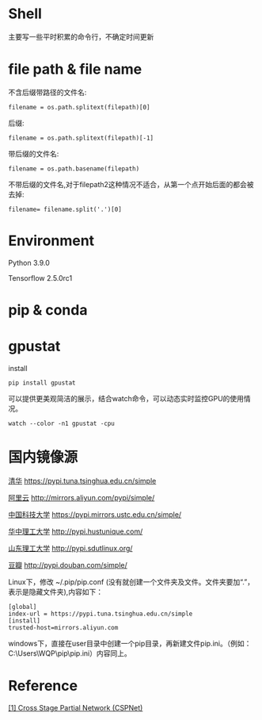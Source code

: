 # Shell
主要写一些平时积累的命令行，不确定时间更新

# file path & file name
不含后缀带路径的文件名:
```
filename = os.path.splitext(filepath)[0]
```
后缀:
```
filename = os.path.splitext(filepath)[-1]
```
带后缀的文件名:
```
filename = os.path.basename(filepath)
```
不带后缀的文件名,对于filepath2这种情况不适合，从第一个点开始后面的都会被去掉:
```
filename= filename.split('.')[0]
```



# Environment

Python 3.9.0

Tensorflow 2.5.0rc1

# pip & conda

# gpustat
install
```
pip install gpustat
```
可以提供更美观简洁的展示，结合watch命令，可以动态实时监控GPU的使用情况。
```
watch --color -n1 gpustat -cpu
```
# 国内镜像源
[清华](https://pypi.tuna.tsinghua.edu.cn/simple) https://pypi.tuna.tsinghua.edu.cn/simple

[阿里云](http://mirrors.aliyun.com/pypi/simple/) http://mirrors.aliyun.com/pypi/simple/

[中国科技大学](https://pypi.mirrors.ustc.edu.cn/simple/) https://pypi.mirrors.ustc.edu.cn/simple/

[华中理工大学](http://pypi.hustunique.com/) http://pypi.hustunique.com/

[山东理工大学](http://pypi.sdutlinux.org/) http://pypi.sdutlinux.org/

[豆瓣](http://pypi.douban.com/simple/) http://pypi.douban.com/simple/

Linux下，修改 ~/.pip/pip.conf (没有就创建一个文件夹及文件。文件夹要加“.”，表示是隐藏文件夹),内容如下：
```
[global]
index-url = https://pypi.tuna.tsinghua.edu.cn/simple
[install]
trusted-host=mirrors.aliyun.com
```
windows下，直接在user目录中创建一个pip目录，再新建文件pip.ini。（例如：C:\Users\WQP\pip\pip.ini）内容同上。

# Reference

[[1] Cross Stage Partial Network (CSPNet)](https://arxiv.org/pdf/1911.11929.pdf)
